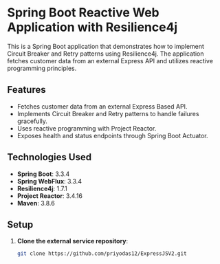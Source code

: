 # Spring Boot Reactive Web Application with Resilience4j

This is a Spring Boot application that demonstrates how to implement Circuit Breaker and Retry
patterns using Resilience4j. The application fetches customer data from an external Express API and
utilizes reactive programming principles.

## Features

- Fetches customer data from an external Express Based API.
- Implements Circuit Breaker and Retry patterns to handle failures gracefully.
- Uses reactive programming with Project Reactor.
- Exposes health and status endpoints through Spring Boot Actuator.

## Technologies Used

- **Spring Boot**: 3.3.4
- **Spring WebFlux**: 3.3.4
- **Resilience4j**: 1.7.1
- **Project Reactor**: 3.4.16
- **Maven**: 3.8.6

## Setup

1. **Clone the external service repository**:

   ```bash
   git clone https://github.com/priyodas12/ExpressJSV2.git

